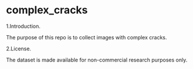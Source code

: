 # complex_cracks

1.Introduction.

The purpose of this repo is to collect images with complex cracks.

2.License.

The dataset is made available for non-commercial research purposes only.
